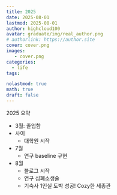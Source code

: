 ```yaml
---
title: 2025
date: 2025-08-01
lastmod: 2025-08-01
author: highcloud100
avatar: graduate/img/real_author.png
# authorlink: https://author.site
cover: cover.png
images:
   - cover.png
categories:
  - life
tags:

nolastmod: true
math: true
draft: false
---
```


2025 요약

<!--more-->

- 3월: 졸업함
- 사이
    - 대학원 시작
- 7월
    - 연구 baseline 구현
- 8월
    - 블로그 시작
    - 연구 심폐소생술
    - 기숙사 1인실 도박 성공! Cozy한 세종관

